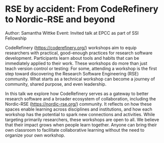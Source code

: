 # RSE by accident: From CodeRefinery to Nordic-RSE and beyond
Author: Samantha Wittke
Event: Invited talk at EPCC as part of SSI Fellowship

CodeRefinery (https://coderefinery.org/) workshops aim to equip researchers with practical, 
good-enough practices for research software development. Participants learn about tools and habits
that can be immediately applied to their work. These workshops do more than just teach version control
or testing: For some, attending a workshop is the first step toward discovering the 
Research Software Engineering (RSE) community. What starts as a technical workshop can become 
a journey of community, shared purpose, and even leadership.

In this talk we explore how CodeRefinery serves as a gateway to better research software and 
a broader ecosystem of collaboration, including the Nordic-RSE (https://nordic-rse.org/) community.
It reflects on how these spaces enable learning across disciplines and institutions, and how each workshop
has the potential to spark new connections and activities. While targeting primarily researchers, 
these workshops are open to all. We believe that their impact grows when people learn together. 
Anyone can bring their own classroom to facilitate collaborative learning without the need to organize your own workshop.
